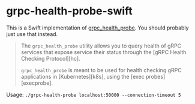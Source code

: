 # grpc-health-probe-swift

This is a Swift implementation of [grpc_health_probe](https://github.com/grpc-ecosystem/grpc-health-probe). You should probably just use that instead.

> The `grpc_health_probe` utility allows you to query health of gRPC services that
> expose service their status through the [gRPC Health Checking Protocol][hc].
> 
> `grpc_health_probe` is meant to be used for health checking gRPC applications in
> [Kubernetes][k8s], using the [exec probes][execprobe].

Usage:
`./grpc-health-probe localhost:50000 --connection-timeout 5`